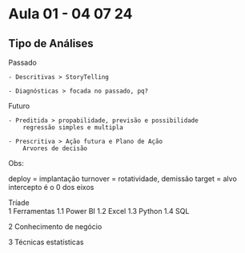 # Aula 01 - 04 07 24

## Tipo de Análises 

Passado 

    - Descritivas > StoryTelling 

    - Diagnósticas > focada no passado, pq?

Futuro

    - Preditida > propabilidade, previsão e possibilidade 
        regressão simples e multipla 

    - Prescritiva > Ação futura e Plano de Ação
        Arvores de decisão 

Obs: 

deploy = implantação 
turnover = rotatividade, demissão 
target = alvo
intercepto é o 0 dos eixos 

Tríade  
1 Ferramentas 
    1.1 Power BI 
    1.2 Excel 
    1.3 Python
    1.4 SQL 

2 Conhecimento de negócio 

3 Técnicas estatísticas 

